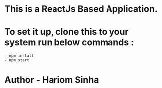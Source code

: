 # This is a ReactJs Based Application.
# To set it up, clone this to your system run below commands :
    - npm install
    - npm start


# Author - Hariom Sinha